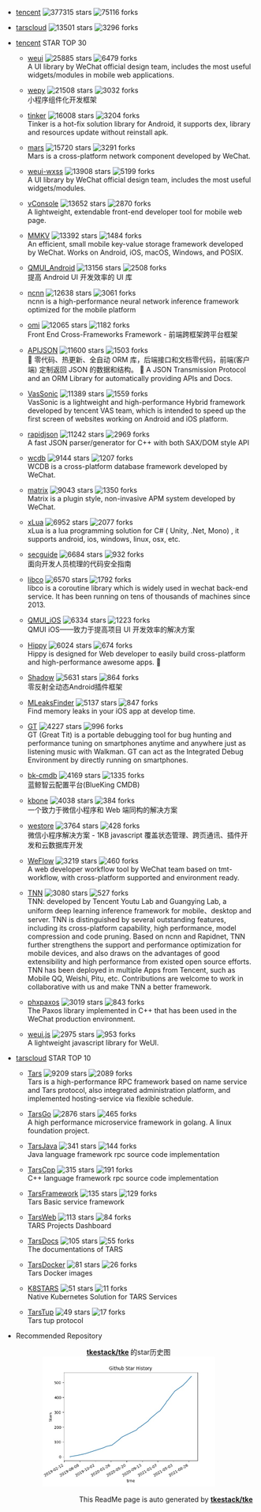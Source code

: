 
+ [tencent](https://github.com/tencent)
![377315 stars](https://img.shields.io/badge/Stars-377315-green)
![75116 forks](https://img.shields.io/badge/Forks-75116-green)

+ [tarscloud](https://github.com/tarscloud)
![13501 stars](https://img.shields.io/badge/Stars-13501-green)
![3296 forks](https://img.shields.io/badge/Forks-3296-green)





+ [tencent](https://github.com/tencent) STAR TOP 30 
    
    + [weui](https://github.com/tencent/weui) 
    ![25885 stars](https://img.shields.io/badge/Stars-25885-green)
    ![6479 forks](https://img.shields.io/badge/Forks-6479-green)  
    A UI library by WeChat official design team, includes the most useful widgets/modules in mobile web applications.
    
    + [wepy](https://github.com/tencent/wepy) 
    ![21508 stars](https://img.shields.io/badge/Stars-21508-green)
    ![3032 forks](https://img.shields.io/badge/Forks-3032-green)  
    小程序组件化开发框架
    
    + [tinker](https://github.com/tencent/tinker) 
    ![16008 stars](https://img.shields.io/badge/Stars-16008-green)
    ![3204 forks](https://img.shields.io/badge/Forks-3204-green)  
    Tinker is a hot-fix solution library for Android, it supports dex, library and resources update without reinstall apk.
    
    + [mars](https://github.com/tencent/mars) 
    ![15720 stars](https://img.shields.io/badge/Stars-15720-green)
    ![3291 forks](https://img.shields.io/badge/Forks-3291-green)  
    Mars is a cross-platform network component  developed by WeChat.
    
    + [weui-wxss](https://github.com/tencent/weui-wxss) 
    ![13908 stars](https://img.shields.io/badge/Stars-13908-green)
    ![5199 forks](https://img.shields.io/badge/Forks-5199-green)  
    A UI library by WeChat official design team, includes the most useful widgets/modules.
    
    + [vConsole](https://github.com/tencent/vConsole) 
    ![13652 stars](https://img.shields.io/badge/Stars-13652-green)
    ![2870 forks](https://img.shields.io/badge/Forks-2870-green)  
    A lightweight, extendable front-end developer tool for mobile web page.
    
    + [MMKV](https://github.com/tencent/MMKV) 
    ![13392 stars](https://img.shields.io/badge/Stars-13392-green)
    ![1484 forks](https://img.shields.io/badge/Forks-1484-green)  
    An efficient, small mobile key-value storage framework developed by WeChat. Works on Android, iOS, macOS, Windows, and POSIX.
    
    + [QMUI_Android](https://github.com/tencent/QMUI_Android) 
    ![13156 stars](https://img.shields.io/badge/Stars-13156-green)
    ![2508 forks](https://img.shields.io/badge/Forks-2508-green)  
    提高 Android UI 开发效率的 UI 库
    
    + [ncnn](https://github.com/tencent/ncnn) 
    ![12638 stars](https://img.shields.io/badge/Stars-12638-green)
    ![3061 forks](https://img.shields.io/badge/Forks-3061-green)  
    ncnn is a high-performance neural network inference framework optimized for the mobile platform
    
    + [omi](https://github.com/tencent/omi) 
    ![12065 stars](https://img.shields.io/badge/Stars-12065-green)
    ![1182 forks](https://img.shields.io/badge/Forks-1182-green)  
     Front End Cross-Frameworks Framework - 前端跨框架跨平台框架
    
    + [APIJSON](https://github.com/tencent/APIJSON) 
    ![11600 stars](https://img.shields.io/badge/Stars-11600-green)
    ![1503 forks](https://img.shields.io/badge/Forks-1503-green)  
    🚀 零代码、热更新、全自动 ORM 库，后端接口和文档零代码，前端(客户端) 定制返回 JSON 的数据和结构。 🚀 A JSON Transmission Protocol and an ORM Library for automatically providing APIs and Docs.
    
    + [VasSonic](https://github.com/tencent/VasSonic) 
    ![11389 stars](https://img.shields.io/badge/Stars-11389-green)
    ![1559 forks](https://img.shields.io/badge/Forks-1559-green)  
    VasSonic is a lightweight and high-performance Hybrid framework developed by tencent VAS team, which is intended to speed up the first screen of websites working on Android and iOS platform. 
    
    + [rapidjson](https://github.com/tencent/rapidjson) 
    ![11242 stars](https://img.shields.io/badge/Stars-11242-green)
    ![2969 forks](https://img.shields.io/badge/Forks-2969-green)  
    A fast JSON parser/generator for C++ with both SAX/DOM style API
    
    + [wcdb](https://github.com/tencent/wcdb) 
    ![9144 stars](https://img.shields.io/badge/Stars-9144-green)
    ![1207 forks](https://img.shields.io/badge/Forks-1207-green)  
    WCDB is a cross-platform database framework developed by WeChat.
    
    + [matrix](https://github.com/tencent/matrix) 
    ![9043 stars](https://img.shields.io/badge/Stars-9043-green)
    ![1350 forks](https://img.shields.io/badge/Forks-1350-green)  
    Matrix is a plugin style, non-invasive APM system developed by WeChat.
    
    + [xLua](https://github.com/tencent/xLua) 
    ![6952 stars](https://img.shields.io/badge/Stars-6952-green)
    ![2077 forks](https://img.shields.io/badge/Forks-2077-green)  
    xLua is a lua programming solution for  C# ( Unity, .Net, Mono) , it supports android, ios, windows, linux, osx, etc.
    
    + [secguide](https://github.com/tencent/secguide) 
    ![6684 stars](https://img.shields.io/badge/Stars-6684-green)
    ![932 forks](https://img.shields.io/badge/Forks-932-green)  
    面向开发人员梳理的代码安全指南
    
    + [libco](https://github.com/tencent/libco) 
    ![6570 stars](https://img.shields.io/badge/Stars-6570-green)
    ![1792 forks](https://img.shields.io/badge/Forks-1792-green)  
    libco is a coroutine library which is widely used in wechat  back-end service. It has been running on tens of thousands of machines since 2013.
    
    + [QMUI_iOS](https://github.com/tencent/QMUI_iOS) 
    ![6334 stars](https://img.shields.io/badge/Stars-6334-green)
    ![1223 forks](https://img.shields.io/badge/Forks-1223-green)  
    QMUI iOS——致力于提高项目 UI 开发效率的解决方案
    
    + [Hippy](https://github.com/tencent/Hippy) 
    ![6024 stars](https://img.shields.io/badge/Stars-6024-green)
    ![674 forks](https://img.shields.io/badge/Forks-674-green)  
    Hippy is designed for Web developer to easily build cross-platform and high-performance awesome apps. 👏
    
    + [Shadow](https://github.com/tencent/Shadow) 
    ![5631 stars](https://img.shields.io/badge/Stars-5631-green)
    ![864 forks](https://img.shields.io/badge/Forks-864-green)  
    零反射全动态Android插件框架
    
    + [MLeaksFinder](https://github.com/tencent/MLeaksFinder) 
    ![5137 stars](https://img.shields.io/badge/Stars-5137-green)
    ![847 forks](https://img.shields.io/badge/Forks-847-green)  
    Find memory leaks in your iOS app at develop time.
    
    + [GT](https://github.com/tencent/GT) 
    ![4227 stars](https://img.shields.io/badge/Stars-4227-green)
    ![996 forks](https://img.shields.io/badge/Forks-996-green)  
    GT (Great Tit) is a portable debugging tool for bug hunting and performance tuning on smartphones anytime and anywhere just as listening music with Walkman. GT can act as the Integrated Debug Environment by directly running on smartphones.
    
    + [bk-cmdb](https://github.com/tencent/bk-cmdb) 
    ![4169 stars](https://img.shields.io/badge/Stars-4169-green)
    ![1335 forks](https://img.shields.io/badge/Forks-1335-green)  
    蓝鲸智云配置平台(BlueKing CMDB)
    
    + [kbone](https://github.com/tencent/kbone) 
    ![4038 stars](https://img.shields.io/badge/Stars-4038-green)
    ![384 forks](https://img.shields.io/badge/Forks-384-green)  
    一个致力于微信小程序和 Web 端同构的解决方案
    
    + [westore](https://github.com/tencent/westore) 
    ![3764 stars](https://img.shields.io/badge/Stars-3764-green)
    ![428 forks](https://img.shields.io/badge/Forks-428-green)  
    微信小程序解决方案 - 1KB javascript 覆盖状态管理、跨页通讯、插件开发和云数据库开发
    
    + [WeFlow](https://github.com/tencent/WeFlow) 
    ![3219 stars](https://img.shields.io/badge/Stars-3219-green)
    ![460 forks](https://img.shields.io/badge/Forks-460-green)  
    A web developer workflow tool by WeChat team based on tmt-workflow, with cross-platform supported and environment ready.
    
    + [TNN](https://github.com/tencent/TNN) 
    ![3080 stars](https://img.shields.io/badge/Stars-3080-green)
    ![527 forks](https://img.shields.io/badge/Forks-527-green)  
    TNN: developed by Tencent Youtu Lab and Guangying Lab, a uniform deep learning inference framework for mobile、desktop and server. TNN is distinguished by several outstanding features, including its cross-platform capability, high performance, model compression and code pruning. Based on ncnn and Rapidnet, TNN further strengthens the support and performance optimization for mobile devices, and also draws on the advantages of good extensibility and high performance from existed open source efforts. TNN has been deployed in multiple Apps from Tencent, such as Mobile QQ, Weishi, Pitu, etc. Contributions are welcome to work in collaborative with us and make TNN a better framework. 
    
    + [phxpaxos](https://github.com/tencent/phxpaxos) 
    ![3019 stars](https://img.shields.io/badge/Stars-3019-green)
    ![843 forks](https://img.shields.io/badge/Forks-843-green)  
    The Paxos library implemented in C++ that has been used in the WeChat production environment.
    
    + [weui.js](https://github.com/tencent/weui.js) 
    ![2975 stars](https://img.shields.io/badge/Stars-2975-green)
    ![953 forks](https://img.shields.io/badge/Forks-953-green)  
    A lightweight javascript library for WeUI.
    

+ [tarscloud](https://github.com/tarscloud) STAR TOP 10 
    
    + [Tars](https://github.com/tarscloud/Tars) 
    ![9209 stars](https://img.shields.io/badge/Stars-9209-green)
    ![2089 forks](https://img.shields.io/badge/Forks-2089-green)  
    Tars is a high-performance RPC framework based on name service and Tars protocol, also integrated administration platform, and implemented hosting-service via flexible schedule.
    
    + [TarsGo](https://github.com/tarscloud/TarsGo) 
    ![2876 stars](https://img.shields.io/badge/Stars-2876-green)
    ![465 forks](https://img.shields.io/badge/Forks-465-green)  
    A  high performance microservice  framework  in golang. A linux foundation project.
    
    + [TarsJava](https://github.com/tarscloud/TarsJava) 
    ![341 stars](https://img.shields.io/badge/Stars-341-green)
    ![144 forks](https://img.shields.io/badge/Forks-144-green)  
    Java language framework rpc source code implementation
    
    + [TarsCpp](https://github.com/tarscloud/TarsCpp) 
    ![315 stars](https://img.shields.io/badge/Stars-315-green)
    ![191 forks](https://img.shields.io/badge/Forks-191-green)  
    C++ language framework rpc source code implementation
    
    + [TarsFramework](https://github.com/tarscloud/TarsFramework) 
    ![135 stars](https://img.shields.io/badge/Stars-135-green)
    ![129 forks](https://img.shields.io/badge/Forks-129-green)  
    Tars Basic service framework
    
    + [TarsWeb](https://github.com/tarscloud/TarsWeb) 
    ![113 stars](https://img.shields.io/badge/Stars-113-green)
    ![84 forks](https://img.shields.io/badge/Forks-84-green)  
    TARS Projects Dashboard
    
    + [TarsDocs](https://github.com/tarscloud/TarsDocs) 
    ![105 stars](https://img.shields.io/badge/Stars-105-green)
    ![55 forks](https://img.shields.io/badge/Forks-55-green)  
    The documentations of TARS
    
    + [TarsDocker](https://github.com/tarscloud/TarsDocker) 
    ![81 stars](https://img.shields.io/badge/Stars-81-green)
    ![26 forks](https://img.shields.io/badge/Forks-26-green)  
    Tars Docker  images
    
    + [K8STARS](https://github.com/tarscloud/K8STARS) 
    ![51 stars](https://img.shields.io/badge/Stars-51-green)
    ![11 forks](https://img.shields.io/badge/Forks-11-green)  
    Native Kubernetes  Solution for TARS Services
    
    + [TarsTup](https://github.com/tarscloud/TarsTup) 
    ![49 stars](https://img.shields.io/badge/Stars-49-green)
    ![17 forks](https://img.shields.io/badge/Forks-17-green)  
    Tars tup protocol
    


+ Recommended Repository  
<p align="center">
      <strong>
        <a href="https://github.com/tkestack/tke" target="_blank">tkestack/tke</a>
      </strong>  的star历史图
  <br>
  <img src="https://raw.githubusercontent.com/ButterAndButterfly/GithubTools/master/data/stars_history.jpg" width="350px"></img>    
</p>

<p align="right">
      This ReadMe page is auto generated by 
      <strong>
        <a href="https://github.com/tkestack/tke" target="_blank">tkestack/tke</a><br>
      </strong>   
</p>
